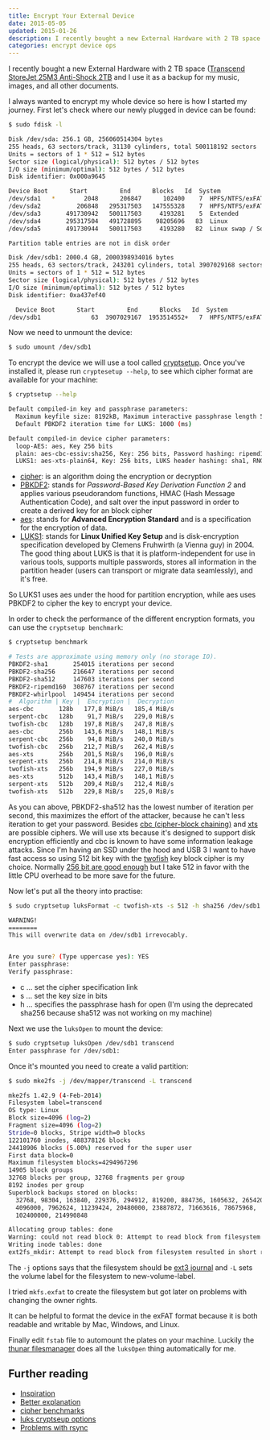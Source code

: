 ```yaml
---
title: Encrypt Your External Device
date: 2015-05-05
updated: 2015-01-26
description: I recently bought a new External Hardware with 2 TB space Transcend StoreJet 25M3 Anti-Shock 2TB and I use it as a backup for my music, images, and all other documents. I always wanted to encrypt my whole device so here is how I started my journey. First let’s check where our newly plugged in device can be found.
categories: encrypt device ops
---
```


I recently bought a new External Hardware with 2 TB space ([Transcend StoreJet 25M3 Anti-Shock 2TB](http://www.amazon.com/Transcend-Military-Tested-External-TS2TSJ25M3/dp/B00K087BM2) and I use it as a backup for my music, images, and all other documents.


I always wanted to encrypt my whole device so here is how I started my journey. First let's check
where our newly plugged in device can be found:


```sh
$ sudo fdisk -l

Disk /dev/sda: 256.1 GB, 256060514304 bytes
255 heads, 63 sectors/track, 31130 cylinders, total 500118192 sectors
Units = sectors of 1 * 512 = 512 bytes
Sector size (logical/physical): 512 bytes / 512 bytes
I/O size (minimum/optimal): 512 bytes / 512 bytes
Disk identifier: 0x000a9645

Device Boot      Start         End      Blocks   Id  System
/dev/sda1   *        2048      206847      102400    7  HPFS/NTFS/exFAT
/dev/sda2          206848   295317503   147555328    7  HPFS/NTFS/exFAT
/dev/sda3       491730942   500117503     4193281    5  Extended
/dev/sda4       295317504   491728895    98205696   83  Linux
/dev/sda5       491730944   500117503     4193280   82  Linux swap / Solaris

Partition table entries are not in disk order

Disk /dev/sdb1: 2000.4 GB, 2000398934016 bytes
255 heads, 63 sectors/track, 243201 cylinders, total 3907029168 sectors
Units = sectors of 1 * 512 = 512 bytes
Sector size (logical/physical): 512 bytes / 512 bytes
I/O size (minimum/optimal): 512 bytes / 512 bytes
Disk identifier: 0xa437ef40

  Device Boot      Start         End      Blocks   Id  System
/dev/sdb1              63  3907029167  1953514552+   7  HPFS/NTFS/exFAT
```


Now we need to unmount the device:


```sh
$ sudo umount /dev/sdb1
```


To encrypt the device we will use a tool called [cryptsetup](https://gitlab.com/cryptsetup/cryptsetup/blob/master/README.md "cryptsetup"). Once you've installed it, please run `cryptesetup --help`, to see which cipher format are available for your machine:


```sh
$ cryptsetup --help

Default compiled-in key and passphrase parameters:
  Maximum keyfile size: 8192kB, Maximum interactive passphrase length 512 (characters)
  Default PBKDF2 iteration time for LUKS: 1000 (ms)

Default compiled-in device cipher parameters:
  loop-AES: aes, Key 256 bits
  plain: aes-cbc-essiv:sha256, Key: 256 bits, Password hashing: ripemd160
  LUKS1: aes-xts-plain64, Key: 256 bits, LUKS header hashing: sha1, RNG: /dev/urandom
```

- [cipher](http://en.wikipedia.org/wiki/Cipher "cipher"): is an algorithm doing the encryption or decryption
- [PBKDF2](http://en.wikipedia.org/wiki/PBKDF2 "PBKDF2"): stands for *Password-Based Key Derivation Function 2* and applies various pseudorandom functions, HMAC (Hash Message Authentication Code), and salt over the input password in order to create a derived key for an block cipher
- [aes](http://en.wikipedia.org/wiki/Advanced_Encryption_Standard "aes"): stands for **Advanced Encryption Standard** and is a specification for the encryption of data.
- [LUKS1](https://en.wikipedia.org/wiki/Linux_Unified_Key_Setup "LUKS1"): stands for **Linux Unified Key Setup** and is disk-encryption specification developed by Clemens Fruhwirth (a Vienna guy) in 2004. The good thing about LUKS is that it is platform-independent for use in various tools, supports multiple passwords, stores all information in the partition header (users can transport or migrate data seamlessly), and it's free.


So LUKS1 uses aes under the hood for partition encryption, while aes uses PBKDF2 to cipher the key to encrypt your
device.


In order to check the performance of the different encryption formats, you can use the `cryptsetup benchmark`:


```sh
$ cryptsetup benchmark

# Tests are approximate using memory only (no storage IO).
PBKDF2-sha1       254015 iterations per second
PBKDF2-sha256     216647 iterations per second
PBKDF2-sha512     147603 iterations per second
PBKDF2-ripemd160  308767 iterations per second
PBKDF2-whirlpool  149454 iterations per second
#  Algorithm | Key |  Encryption |  Decryption
aes-cbc       128b   177,8 MiB/s   185,4 MiB/s
serpent-cbc   128b    91,7 MiB/s   229,0 MiB/s
twofish-cbc   128b   197,8 MiB/s   247,8 MiB/s
aes-cbc       256b   143,6 MiB/s   148,1 MiB/s
serpent-cbc   256b    94,8 MiB/s   240,0 MiB/s
twofish-cbc   256b   212,7 MiB/s   262,4 MiB/s
aes-xts       256b   201,5 MiB/s   196,0 MiB/s
serpent-xts   256b   214,8 MiB/s   214,0 MiB/s
twofish-xts   256b   194,9 MiB/s   227,0 MiB/s
aes-xts       512b   143,4 MiB/s   148,1 MiB/s
serpent-xts   512b   209,4 MiB/s   212,4 MiB/s
twofish-xts   512b   229,8 MiB/s   225,0 MiB/s
```


As you can above, PBKDF2-sha512 has the lowest number of iteration per second, this maximizes the effort of the
attacker, because he can't less iteration to get your password. Besides [cbc (cipher-block chaining)](http://en.wikipedia.org/wiki/Disk_encryption_theory#Cipher-block_chaining_.28CBC.29 "cbc") and [xts](http://en.wikipedia.org/wiki/Disk_encryption_theory#XEX-based_tweaked-codebook_mode_with_ciphertext_stealing_.28XTS.29 "xts") are possible ciphers. We will use xts because it's designed to support disk encryption efficiently and cbc is known to have some information leakage attacks. Since I'm having an SSD under the hood and USB 3 I want to have fast access so using 512 bit key with the [twofish](http://en.wikipedia.org/wiki/Twofish "twofish") key block cipher is my choice. Normally [256 bit are good enough](http://security.stackexchange.com/questions/6141/amount-of-simple-operations-that-is-safely-out-of-reach-for-all-humanity/6149#6149 "256 bit are good enough") but I take 512 in favor with the little CPU overhead to be more save for the future.


Now let's put all the theory into practise:


```sh
$ sudo cryptsetup luksFormat -c twofish-xts -s 512 -h sha256 /dev/sdb1

WARNING!
========
This will overwrite data on /dev/sdb1 irrevocably.


Are you sure? (Type uppercase yes): YES
Enter passphrase:
Verify passphrase:
```


- c ... set the cipher specification link
- s ... set the key size in bits
- h ... specifies the passphrase hash for open (I'm using the deprecated sha256 because sha512 was not working on my
machine)


Next we use the `luksOpen` to mount the device:


```sh
$ sudo cryptsetup luksOpen /dev/sdb1 transcend
Enter passphrase for /dev/sdb1:
```


Once it's mounted you need to create a valid partition:


```sh
$ sudo mke2fs -j /dev/mapper/transcend -L transcend

mke2fs 1.42.9 (4-Feb-2014)
Filesystem label=transcend
OS type: Linux
Block size=4096 (log=2)
Fragment size=4096 (log=2)
Stride=0 blocks, Stripe width=0 blocks
122101760 inodes, 488378126 blocks
24418906 blocks (5.00%) reserved for the super user
First data block=0
Maximum filesystem blocks=4294967296
14905 block groups
32768 blocks per group, 32768 fragments per group
8192 inodes per group
Superblock backups stored on blocks:
  32768, 98304, 163840, 229376, 294912, 819200, 884736, 1605632, 2654208,
  4096000, 7962624, 11239424, 20480000, 23887872, 71663616, 78675968,
  102400000, 214990848

Allocating group tables: done
Warning: could not read block 0: Attempt to read block from filesystem resulted in short read
Writing inode tables: done
ext2fs_mkdir: Attempt to read block from filesystem resulted in short read while creating root dir
```


The `-j` options says that the filesystem should be [ext3 journal](http://en.wikipedia.org/wiki/Ext3 "ext3 journal") and
`-L` sets the volume label for the filesystem to new-volume-label.


I tried `mkfs.exfat` to create the filesystem but got later on problems with changing the owner rights.


It can be helpful to format the device in the exFAT format because it is both readable and writable by Mac, Windows, and
Linux.


Finally edit `fstab` file to automount the plates on your machine. Luckily the [thunar filesmanager](http://docs.xfce.org/xfce/thunar/start "thunar filesmanager") does all the `luksOpen` thing automatically for me.


## Further reading

- [Inspiration](http://ubuntu-tutorials.com/2007/08/17/7-steps-to-an-encrypted-partition-local-or-removable-disk/)
- [Better explanation](http://www.axllent.org/docs/security-and-encryption/256bit-aes-encryption/)
- [cipher benchmarks](http://blog.wpkg.org/2009/04/23/cipher-benchmark-for-dm-crypt-luks/)
- [luks cryptseup options](http://security.stackexchange.com/questions/40208/recommended-options-for-luks-cryptsetup)
- [Problems with rsync](http://docs.xfce.org/xfce/thunar/start "Problems with rsync")

